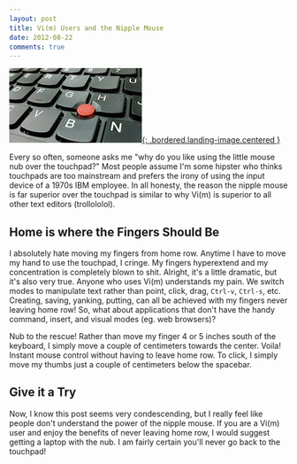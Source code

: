 ```yaml
---
layout: post
title: Vi(m) Users and the Nipple Mouse
date: 2012-08-22
comments: true
---
```


[![Thinkpad Trackpoint](/assets/images/posts/thinkpad-trackpoint.jpg){: .bordered.landing-image.centered }](/assets/images/posts/thinkpad-trackpoint.jpg)

Every so often, someone asks me "why do you like using the little mouse nub over the touchpad?" Most people assume I'm some hipster who thinks touchpads are too mainstream and prefers the irony of using the input device of a 1970s IBM employee. In all honesty, the reason the nipple mouse is far superior over the touchpad is similar to why Vi(m) is superior to all other text editors (trollololol).

## Home is where the Fingers Should Be

I absolutely hate moving my fingers from home row. Anytime I have to move my hand to use the touchpad, I cringe. My fingers hyperextend and my concentration is completely blown to shit. Alright, it's a little dramatic, but it's also very true. Anyone who uses Vi(m) understands my pain. We switch modes to manipulate text rather than point, click, drag, `Ctrl-v`, `Ctrl-s`, etc. Creating, saving, yanking, putting, can all be achieved with my fingers never leaving home row! So, what about applications that don't have the handy command, insert, and visual modes (eg. web browsers)?

Nub to the rescue! Rather than move my finger 4 or 5 inches south of the keyboard, I simply move a couple of centimeters towards the center.  Voila! Instant mouse control without having to leave home row. To click, I simply move my thumbs just a couple of centimeters below the spacebar.

## Give it a Try

Now, I know this post seems very condescending, but I really feel like people don't understand the power of the nipple mouse. If you are a Vi(m) user and enjoy the benefits of never leaving home row, I would suggest getting a laptop with the nub. I am fairly certain you'll never go back to the touchpad!

